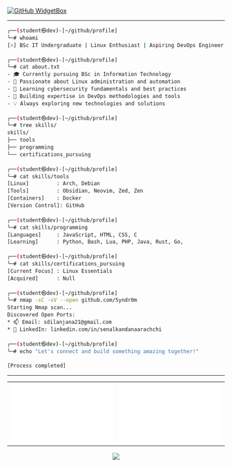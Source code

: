 [![GitHub WidgetBox](https://github-widgetbox.vercel.app/api/profile?username=5yndr0m&data=followers,repositories,commits&theme=darkmode)](https://github.com/Jurredr/github-widgetbox)

---

```bash
┌──(student㉿dev)-[~/github/profile]
└─# whoami
[>] BSc IT Undergraduate | Linux Enthusiast | Aspiring DevOps Engineer

┌──(student㉿dev)-[~/github/profile]
└─# cat about.txt
- 🎓 Currently pursuing BSc in Information Technology
- 🐧 Passionate about Linux administration and automation
- 🔐 Learning cybersecurity fundamentals and best practices
- 🚀 Building expertise in DevOps methodologies and tools
- 💡 Always exploring new technologies and solutions

┌──(student㉿dev)-[~/github/profile]
└─# tree skills/
skills/
├── tools
├── programming
└── certifications_pursuing

┌──(student㉿dev)-[~/github/profile]
└─# cat skills/tools
[Linux]         : Arch, Debian
[Tools]         : Obsidian, Neovim, Zed, Zen
[Containers]    : Docker
[Version Control]: GitHub

┌──(student㉿dev)-[~/github/profile]
└─# cat skills/programming
[Languages]     : JavaScript, HTML, CSS, C
[Learning]      : Python, Bash, Lua, PHP, Java, Rust, Go,

┌──(student㉿dev)-[~/github/profile]
└─# cat skills/certifications_pursuing
[Current Focus] : Linux Essentials
[Acquired]      : Null

┌──(student㉿dev)-[~/github/profile]
└─# nmap -sC -sV --open github.com/5yndr0m
Starting Nmap scan...
Discovered Open Ports:
* 📫 Email: sdilanjana21@gmail.com
* 💼 LinkedIn: linkedin.com/in/senalkandanaarachchi

┌──(student㉿dev)-[~/github/profile]
└─# echo "Let's connect and build something amazing together!"

[Process completed]
```
---

<table>
  <tr>
    <td>
      <img src="https://raw.githubusercontent.com/5yndr0m/github-stats/master/generated/overview.svg#gh-dark-mode-only" />
    </td>
    <td>
      <img src="https://raw.githubusercontent.com/5yndr0m/github-stats/master/generated/languages.svg#gh-dark-mode-only" />
    </td>
  </tr>
</table>

<div align="center">
  <img src="https://komarev.com/ghpvc/?username=5yndr0m&style=flat-square" align="center" />
</div>

<!-- ![](https://raw.githubusercontent.com/5yndr0m/github-stats/master/generated/overview.svg#gh-dark-mode-only)
![](https://raw.githubusercontent.com/5yndr0m/github-stats/master/generated/languages.svg#gh-dark-mode-only) -->
